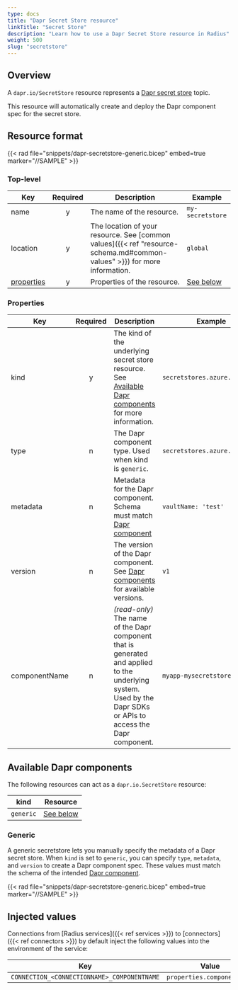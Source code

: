 ```yaml
---
type: docs
title: "Dapr Secret Store resource"
linkTitle: "Secret Store"
description: "Learn how to use a Dapr Secret Store resource in Radius"
weight: 500
slug: "secretstore"
---
```


## Overview

A `dapr.io/SecretStore` resource represents a [Dapr secret store](https://docs.dapr.io/developing-applications/building-blocks/secrets/secrets-overview/) topic.

This resource will automatically create and deploy the Dapr component spec for the secret store.

## Resource format

{{< rad file="snippets/dapr-secretstore-generic.bicep" embed=true marker="//SAMPLE" >}}

### Top-level

| Key  | Required | Description | Example |
|------|:--------:|-------------|---------|
| name | y | The name of the resource. | `my-secretstore` |
| location | y | The location of your resource. See [common values]({{< ref "resource-schema.md#common-values" >}}) for more information. | `global`
| [properties](#properties) | y | Properties of the resource. | [See below](#properties)

### Properties

| Key  | Required | Description | Example |
|------|:--------:|-------------|---------|
| kind | y | The kind of the underlying secret store resource. See [Available Dapr components](#available-dapr-components) for more information. | `secretstores.azure.keyvault`
| type | n | The Dapr component type. Used when kind is `generic`. | `secretstores.azure.keyvault`
| metadata | n | Metadata for the Dapr component. Schema must match [Dapr component](https://docs.dapr.io/reference/components-reference/supported-secret-stores/) | `vaultName: 'test'` |
| version | n | The version of the Dapr component. See [Dapr components](https://docs.dapr.io/reference/components-reference/supported-secret-stores/) for available versions. | `v1` |
| componentName | n | _(read-only)_ The name of the Dapr component that is generated and applied to the underlying system. Used by the Dapr SDKs or APIs to access the Dapr component. | `myapp-mysecretstore` |

## Available Dapr components

The following resources can act as a `dapr.io.SecretStore` resource:

| kind | Resource |
|------|----------|
| `generic` | [See below](#generic)

### Generic

A generic secretstore lets you manually specify the metadata of a Dapr secret store. When `kind` is set to `generic`, you can specify `type`, `metadata`, and `version` to create a Dapr component spec. These values must match the schema of the intended [Dapr component](https://docs.dapr.io/reference/components-reference/supported-secret-stores/).

{{< rad file="snippets/dapr-secretstore-generic.bicep" embed=true marker="//SAMPLE" >}}

## Injected values

Connections from [Radius services]({{< ref services >}}) to [connectors]({{< ref connectors >}}) by default inject the following values into the environment of the service:

| Key | Value |
|-----|-------|
| `CONNECTION_<CONNECTIONNAME>_COMPONENTNAME` | `properties.componentName` |
